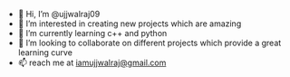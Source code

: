 - 👋 Hi, I’m @ujjwalraj09
- 👀 I’m interested in creating new projects which are amazing 
- 🌱 I’m currently learning c++ and python
- 💞️ I’m looking to collaborate on different projects which provide a great learning curve
- 📫 reach me at iamujjwalraj@gmail.com

<!---
ujjwalraj09/ujjwalraj09 is a ✨ special ✨ repository because its `README.md` (this file) appears on your GitHub profile.
You can click the Preview link to take a look at your changes.
--->
